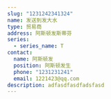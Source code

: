 ```yaml
---
slug: "1231242341324"
name: 发送到发大水
type: 贸易商
address: 阿斯顿发斯蒂芬
series:
  - series_name: T
contact:
  name: 阿斯顿发
  position: 阿斯顿发生
  phone: "1231231241"
  email: 1221423@qq.com
description: adfasdfasdfadsfasd
---
```

